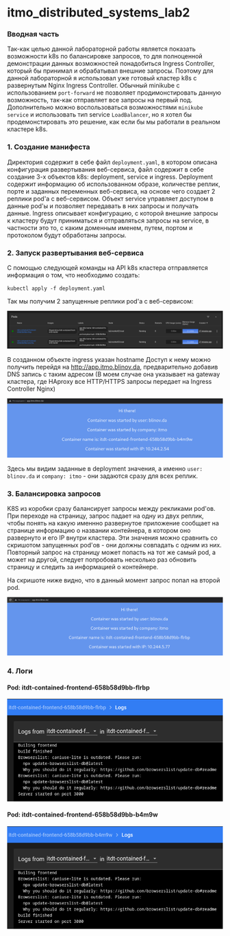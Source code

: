 # itmo_distributed_systems_lab2

### Вводная часть
 Так-как целью данной лабораторной работы является показать возможности k8s по балансировке запросов, то для полноценной демонстрации данных возможностей понадобиться Ingress Controller, который бы принимал и обрабатывал внешние запросы. Поэтому для данной лабораторной я использовал уже готовый кластер k8s с развернутым Nginx Ingress Controller.
 Обычный minikube с использованием `port-forward` не позволяет продимонстировать данную возможность, так-как отправляет все запросы на первый под. Дополнительно можно воспользоваться возможностями `minikube service` и использовать тип service `LoadBalancer`, но я хотел бы продемонстировать это решение, как если бы мы работали в реальном кластере k8s.

### 1. Создание манифеста
 Директория содержит в себе файл `deployment.yaml`, в котором описана конфигурация развертывания веб-сервиса, файл содержит в себе создание 3-х объектов k8s: deployment, service и ingress. Deployment содержит информацию об использованном образе, количестве реплик, порте и заданных переменных веб-сервиса, на основе чего создает 2 реплики pod'а с веб-сервисом. Объект service управляет доступом в данные pod'ы и позволяет передавать в них запросы и получать данные. Ingress описывает конфигурацию, с которой внешние запросы к кластеру будут приниматься и отправляться запросы на service, в частности это то, с каким доменным именем, путем, портом и протоколом будут обработаны запросы.

### 2. Запуск развертывания веб-сервиса
 С помощью следующей команды на API k8s кластера отправляется информация о том, что необходимо создать:

    kubectl apply -f deployment.yaml

 Так мы получим 2 запущенные реплики pod'а с веб-сервисом:

![Alt text](source/image1.png)

 В созданном объекте ingress указан hostname Доступ к нему можно получить перейдя на http://app.itmo.blinov.da, предварительно добавив DNS запись с таким адресом (В моем случае она указывает на gateway кластера, где HAproxy все HTTP/HTTPS запросы передает на Ingress Controller Nginx)

![Alt text](source/image2.png)
 
 Здесь мы видим заданные в deployment значения, а именно `user: blinov.da` и `company: itmo` - они задаются сразу для всех реплик. 

### 3. Балансировка запросов
 K8S из коробки сразу балансирует запросы между рекликами pod'ов. При переходе на страницу, запрос падает на одну из двух реплик, чтобы понять на какую именнно развернутое приложение сообщает на странице информацию о названии контейнера, в котором оно развернуто и его IP внутри кластера. Эти значения можно сравнить со скришотом запущенных pod'ов - они должны совпадать с одним из них. Повторный запрос на страницу может попасть на тот же самый pod, а может на другой, следует попробовать несколько раз обновить страницу и следить за информацией о контейнере.
 
 На скришоте ниже видно, что в данный момент запрос попал на второй pod.

![Alt text](source/image3.png)

### 4. Логи
 #### Pod: itdt-contained-frontend-658b58d9bb-flrbp
 ![Alt text](source/image4.png)
 #### Pod: itdt-contained-frontend-658b58d9bb-b4m9w
 ![Alt text](source/image5.png)